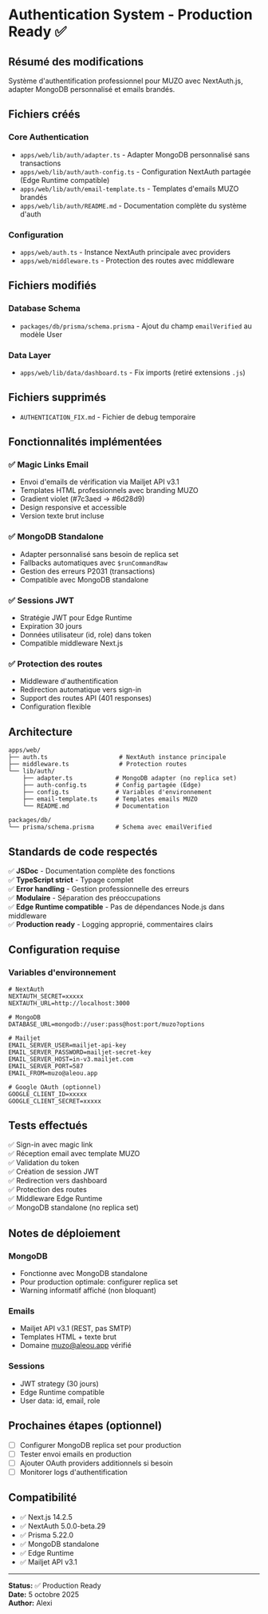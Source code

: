 # Authentication System - Production Ready ✅

## Résumé des modifications

Système d'authentification professionnel pour MUZO avec NextAuth.js, adapter MongoDB personnalisé et emails brandés.

## Fichiers créés

### Core Authentication
- `apps/web/lib/auth/adapter.ts` - Adapter MongoDB personnalisé sans transactions
- `apps/web/lib/auth/auth-config.ts` - Configuration NextAuth partagée (Edge Runtime compatible)
- `apps/web/lib/auth/email-template.ts` - Templates d'emails MUZO brandés
- `apps/web/lib/auth/README.md` - Documentation complète du système d'auth

### Configuration
- `apps/web/auth.ts` - Instance NextAuth principale avec providers
- `apps/web/middleware.ts` - Protection des routes avec middleware

## Fichiers modifiés

### Database Schema
- `packages/db/prisma/schema.prisma` - Ajout du champ `emailVerified` au modèle User

### Data Layer
- `apps/web/lib/data/dashboard.ts` - Fix imports (retiré extensions `.js`)

## Fichiers supprimés

- `AUTHENTICATION_FIX.md` - Fichier de debug temporaire

## Fonctionnalités implémentées

### ✅ Magic Links Email
- Envoi d'emails de vérification via Mailjet API v3.1
- Templates HTML professionnels avec branding MUZO
- Gradient violet (#7c3aed → #6d28d9)
- Design responsive et accessible
- Version texte brut incluse

### ✅ MongoDB Standalone
- Adapter personnalisé sans besoin de replica set
- Fallbacks automatiques avec `$runCommandRaw`
- Gestion des erreurs P2031 (transactions)
- Compatible avec MongoDB standalone

### ✅ Sessions JWT
- Stratégie JWT pour Edge Runtime
- Expiration 30 jours
- Données utilisateur (id, role) dans token
- Compatible middleware Next.js

### ✅ Protection des routes
- Middleware d'authentification
- Redirection automatique vers sign-in
- Support des routes API (401 responses)
- Configuration flexible

## Architecture

```
apps/web/
├── auth.ts                    # NextAuth instance principale
├── middleware.ts              # Protection routes
└── lib/auth/
    ├── adapter.ts            # MongoDB adapter (no replica set)
    ├── auth-config.ts        # Config partagée (Edge)
    ├── config.ts             # Variables d'environnement
    ├── email-template.ts     # Templates emails MUZO
    └── README.md             # Documentation

packages/db/
└── prisma/schema.prisma      # Schema avec emailVerified
```

## Standards de code respectés

✅ **JSDoc** - Documentation complète des fonctions  
✅ **TypeScript strict** - Typage complet  
✅ **Error handling** - Gestion professionnelle des erreurs  
✅ **Modulaire** - Séparation des préoccupations  
✅ **Edge Runtime compatible** - Pas de dépendances Node.js dans middleware  
✅ **Production ready** - Logging approprié, commentaires clairs  

## Configuration requise

### Variables d'environnement

```env
# NextAuth
NEXTAUTH_SECRET=xxxxx
NEXTAUTH_URL=http://localhost:3000

# MongoDB
DATABASE_URL=mongodb://user:pass@host:port/muzo?options

# Mailjet
EMAIL_SERVER_USER=mailjet-api-key
EMAIL_SERVER_PASSWORD=mailjet-secret-key
EMAIL_SERVER_HOST=in-v3.mailjet.com
EMAIL_SERVER_PORT=587
EMAIL_FROM=muzo@aleou.app

# Google OAuth (optionnel)
GOOGLE_CLIENT_ID=xxxxx
GOOGLE_CLIENT_SECRET=xxxxx
```

## Tests effectués

✅ Sign-in avec magic link  
✅ Réception email avec template MUZO  
✅ Validation du token  
✅ Création de session JWT  
✅ Redirection vers dashboard  
✅ Protection des routes  
✅ Middleware Edge Runtime  
✅ MongoDB standalone (no replica set)  

## Notes de déploiement

### MongoDB
- Fonctionne avec MongoDB standalone
- Pour production optimale: configurer replica set
- Warning informatif affiché (non bloquant)

### Emails
- Mailjet API v3.1 (REST, pas SMTP)
- Templates HTML + texte brut
- Domaine muzo@aleou.app vérifié

### Sessions
- JWT strategy (30 jours)
- Edge Runtime compatible
- User data: id, email, role

## Prochaines étapes (optionnel)

- [ ] Configurer MongoDB replica set pour production
- [ ] Tester envoi emails en production
- [ ] Ajouter OAuth providers additionnels si besoin
- [ ] Monitorer logs d'authentification

## Compatibilité

- ✅ Next.js 14.2.5
- ✅ NextAuth 5.0.0-beta.29
- ✅ Prisma 5.22.0
- ✅ MongoDB standalone
- ✅ Edge Runtime
- ✅ Mailjet API v3.1

---

**Status:** ✅ Production Ready  
**Date:** 5 octobre 2025  
**Author:** Alexi
